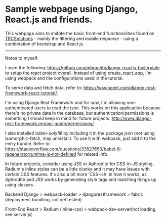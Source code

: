 # Sample webpage using Django, React.js and friends.

This webpage aims to imitate the basic front-end functionalities found on [TRCSolutions](https://www.trcsolutions.com/) - mainly the filtering and mobile response - using a combination of bootstrap and React.js.

---
Notes to myself:

I used the following: https://github.com/mbrochh/django-reactjs-boilerplate to setup the react project overall.  Instead of using create_react_app, I'm using webpack and the configurations used in the tutorial.  

To serve data and fetch data, refer to: https://wsvincent.com/django-rest-framework-react-tutorial/.

I'm using Django Rest Framework and for now, I'm allowing non-authenticated users to read the json.  This works on this application because there's no private data in the database, but authentication/permissions is something I should keep in mind for future projects.  http://www.django-rest-framework.org/api-guide/permissions/

I also installed babel-polyfill by including it in the package.json (not using isomorphic-fetch, may uninstall).  To use it with webpack, just add it to the entry bundle.  Refer to: https://stackoverflow.com/questions/33527653/babel-6-regeneratorruntime-is-not-defined for related info.

In future projects, consider using JSS or Aphrodite for CSS-in-JS styling.  Radium's inline styles can be a little clunky and it may have issues with certain CSS features. It's also a bit more 'CSS-ish' in how it works, as Aphrodite and JSS works by generating style tags and matching things up using classes.

Backend
Django > webpack-loader > djangorestframework > fabric (deployment bundling, not yet tested)

Front-End
React > Radium (inline-css) > webpack-dev-server(hot loading, see server.js)